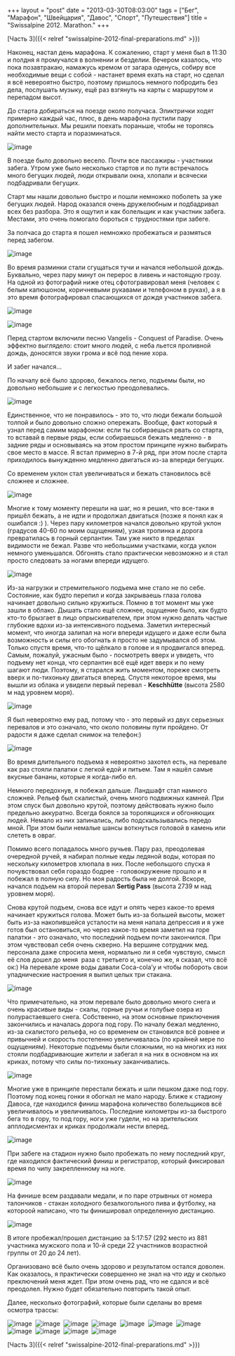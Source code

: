 +++
layout = "post"
date = "2013-03-30T08:03:00"
tags = ["Бег", "Марафон", "Швейцария", "Давос", "Спорт", "Путешествия"]
title = "Swissalpine 2012. Marathon."
+++

[Часть 3]({{< relref "swissalpine-2012-final-preparations.md" >}})

Наконец, настал день марафона. К сожалению, старт у меня был в 11:30 и полдня я промучался в волнении и безделии. Вечером казалось, что пока позавтракаю, намажусь кремом от загара оденусь, собиру все необходимые вещи с собой - настанет время ехать на старт, но сделал я всё невероятно быстро, поэтому пришлось немного побродить без дела, послушать музыку, ещё раз взгянуть на карты с маршрутом и перепадом высот.

До старта добираться на поезде около получаса. Эликтрички ходят примерно каждый час, плюс, в день марафона пустили пару дополнительных. Мы решили поехать пораньше, чтобы не торопяcь найти место старта и поразминаться.

![image](/blog/2013/03/swissalpine-2012-marathon-1.jpg)

В поезде было довольно весело. Почти все пассажиры - участники забега. Утром уже было несколько стартов и по пути встречалось много бегущих людей, люди открывали окна, хлопали и всячески подбадривали бегущих.

Старт мы нашли довольно быстро и пошли немножко поболеть за уже бегущих людей. Народ оказался очень дружелюбным и подбадривал всех без разбора. Это я ощутил и как болельщик и как участник забега. Местами, это очень помогало бороться с трудностями при забеге.

За полчаса до старта я пошел немножко пробежаться и размяться перед забегом.

![image](/blog/2013/03/swissalpine-2012-marathon-2.jpg)

Во время разминки стали сгущаться тучи и начался небольшой дождь. Буквально, через пару минут он перерос в ливень и настоящую грозу. На одной из фотографий ниже отец сфотогравировал меня (человек с белым капюшоном, коричневыми рукавами и телефоном в руках), а я в это время фотографировал спасающихся от дождя участников забега.

![image](/blog/2013/03/swissalpine-2012-marathon-3.jpg)

![image](/blog/2013/03/swissalpine-2012-marathon-4.jpg)

Перед стартом включили песню Vangelis - Conquest of Paradise. Очень эффектно выглядело: стоит много людей, с неба льется проливной дождь, доносятся звуки грома и всё под пение хора.

И забег начался…

По началу всё было здорово, бежалось легко, подъемы были, но довольно небольшие и с легкостью преодолевались.

![image](/blog/2013/03/swissalpine-2012-marathon-5.jpg)

Единственное, что не понравилось - это то, что люди бежали большой толпой и было довольно сложно опережать. Вообще, факт который я узнал перед самим марафоном: если ты собираешься рвать со старта, то вставай в первые ряды, если собираешься бежать медленно - в задние ряды и основываясь на этом простом принципе нужно выбирать свое место в массе. Я встал примерно в 7-й ряд, при этом после старта приходилось вынужденно медленно двигаться из-за впереди бегущих.

Со временем уклон стал увеличиваться и бежать становилось всё сложнее и сложнее.

![image](/blog/2013/03/swissalpine-2012-marathon-6.jpg)

Многие к тому моменту перешли на шаг, но я решил, что все-таки я пришёл бежать, а не идти и продолжал двигаться (позже я понял как я ошибался :) ). Через пару километров начался довольно крутой уклон (градусов 40-60 по моим ощущениям), узкая тропинка и дорога превратилась в горный серпантин. Там уже никто в пределах видимости не бежал. Разве что небольшими участками, когда уклон немного уменьшался. Обгонять стало практически невозможно и я стал просто следовать за ногами впереди идущего.

![image](/blog/2013/03/swissalpine-2012-marathon-7.jpg)

Из-за нагрузки и стремительного подъема мне стало не по себе. Состояние, как будто перепил и когда закрываешь глаза голова начинает довольно сильно кружиться. Помню в тот момент мы уже зашли в облако. Дышать стало ещё сложнее, ощущение было, как будто кто-то брызгает в лицо опрыскивателем, при этом нужно делать частые глубокие вдохи из-за интенсивного подъема. Заметил интересный момент, что иногда залипал на ноги впереди идущего и даже если была возможность и силы его обогнать я просто не задумывался об этом. Только спустя время, что-то щёлкало в голове и я продвигался вперед. Самым, пожалуй, ужасным было - посмотреть вверх и увидеть, что подъему нет конца, что серпантин всё ещё идет вверх и по нему шагают люди. Поэтому, я старался жить моментом, пореже смотреть вверх и по-тихоньку двигаться вперед. Спустя некоторое время, мы вышли из облака и увидели первый перевал - **Keschhütte** (высота 2580 м над уровнем моря).

![image](/blog/2013/03/swissalpine-2012-marathon-8.jpg)

Я был невероятно ему рад, потому что - это первый из двух серьезных перевалов и это означало, что около половины пути пройдено. От радости я даже сделал снимок на телефон:)

![image](/blog/2013/03/swissalpine-2012-marathon-9.jpg)

Во время длительного подъема я невероятно захотел есть, на перевале как раз стояли палатки с легкой едой и питьем. Там я нашёл самые вкусные бананы, которые я когда-либо ел.

Немного передохнув, я побежал дальше. Ландшафт стал намного сложней. Рельеф был скалистый, очень много подвижных камней. При этом спуск был довольно крутой, поэтому действовать нужно было предельно аккуратно. Всегда боялся за торопящихся и обгоняющих людей. Немало из них запинались, либо подскальзывались передо мной. При этом были немалые шансы воткнуться головой в камень или слететь в овраг. 

Помимо всего попадалось много ручьев. Пару раз, преодолевая очередной ручей, я набирал полные кеды ледяной воды, которая по нескольку километров хлюпала в них. После небольшого спуска я почувствовал себя гораздо бодрее - головокружение прошло и я побежал в полную силу. Но моя радость была не долгой. Вскоре, начался подъем на второй перевал **Sertig Pass** (высота 2739 м над уровнем моря). 

Снова крутой подъем, снова все идут и опять через какое-то время начинает кружиться голова. Может быть из-за большей высоты, может быть из-за накопившейся усталости на меня напала депрессия и я уже готов был остановиться, но через какое-то время заметил на горе палатки - это означало, что последний подъем почти закончился. При этом чувствовал себя очень скверно. На вершине сотрудник мед. персонала даже спросила меня, нормально ли я себя чувствую, смысл её слов дошел до меня  раза с третьего и, конечно же, я сказал, что всё ок:) На перевале кроме воды давали Coca-cola’у и чтобы побороть свои упаднические настроения я выпил целых три стакана.

![image](/blog/2013/03/swissalpine-2012-marathon-10.jpg)

Что примечательно, на этом перевале было довольно много снега и очень красивые виды - скалы, горные ручьи и голубые озера из полурастаевшего снега. Собственно, на этом основные приключения закончились и началась дорога под гору. По началу бежал медленно, из-за скалистого рельефа, но со временем он становился всё ровнее и привычней и скорость постепенно увеличивалась (по крайней мере по ощущениям). Некоторые подъемы были сложными, но на многих из них стояли подбадривающие жители и забегал я на них в основном на их криках, потому что силы по-тихоньку заканчивались.

![image](/blog/2013/03/swissalpine-2012-marathon-11.jpg)

Многие уже в принципе перестали бежать и шли пешком даже под гору. Поэтому под конец гонки я обогнал не мало народу. Ближе к стадиону Давоса, где находился финиш марафона количество болельщиков всё увеличивалось и увеличивалось. Последние километры из-за быстрого бега то в гору, то под гору, ноги уже гудели, но на зрительских апплодисментах и криках продолжали нести вперед. 

![image](/blog/2013/03/swissalpine-2012-marathon-12.jpg)

При забеге на стадион нужно было пробежать по нему последний круг, где находился фактический финиш и регистратор, который фиксировал время по чипу закрепленному на ноге.

![image](/blog/2013/03/swissalpine-2012-marathon-13.jpg)

На финише всем раздавали медали, и по паре отрывных от номера талончиков - стакан холодного безалкогольного пива и футболку, на котороой написано, что ты финишировал определенную дистанцию.

![image](/blog/2013/03/swissalpine-2012-marathon-14.jpg)

В итоге пробежал/прошел дистанцию за 5:17:57 (292 место из 881 участника мужского пола и 10-й среди 22 участников возрастной группы от 20 до 24 лет).

Организовано всё было очень здорово и результатом остался доволен. Как оказалось, я практически совершенно не знал на что иду и сколько преключений меня ждет. При этом очень рад, что не сдался и всё преодолел. Нужно будет обязательно повторить такой опыт.

Далее, несколько фотографий, которые были сделаны во время осмотра трассы:

![image](/blog/2013/03/swissalpine-2012-marathon-15.jpg) 
![image](/blog/2013/03/swissalpine-2012-marathon-16.jpg) 
![image](/blog/2013/03/swissalpine-2012-marathon-17.jpg) 
![image](/blog/2013/03/swissalpine-2012-marathon-18.jpg) 
![image](/blog/2013/03/swissalpine-2012-marathon-19.jpg) 
![image](/blog/2013/03/swissalpine-2012-marathon-20.jpg) 
![image](/blog/2013/03/swissalpine-2012-marathon-21.jpg) 
![image](/blog/2013/03/swissalpine-2012-marathon-22.jpg) 
![image](/blog/2013/03/swissalpine-2012-marathon-23.jpg) 
![image](/blog/2013/03/swissalpine-2012-marathon-24.jpg) 
![image](/blog/2013/03/swissalpine-2012-marathon-25.jpg)

[Часть 3]({{< relref "swissalpine-2012-final-preparations.md" >}})
